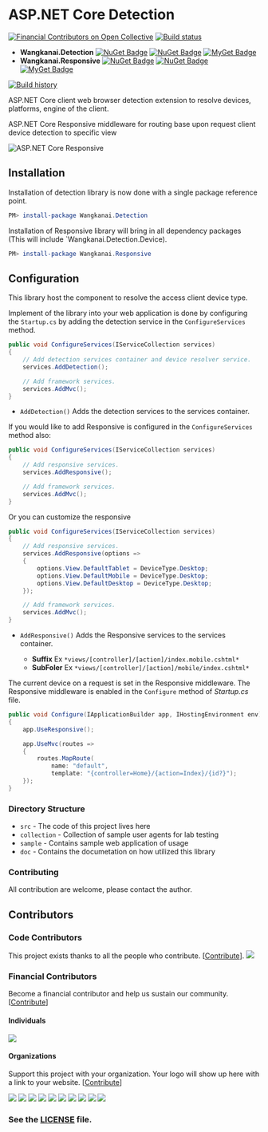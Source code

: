 # ASP.NET Core Detection


[![Financial Contributors on Open Collective](https://opencollective.com/wangkanai/all/badge.svg?label=financial+contributors)](https://opencollective.com/wangkanai)
[![Build status](https://ci.appveyor.com/api/projects/status/033qv4nqv8g4altq?svg=true&retina=true)](https://ci.appveyor.com/project/wangkanai/detection)

- **Wangkanai.Detection**
  [![NuGet Badge](https://buildstats.info/nuget/wangkanai.detection)](https://www.nuget.org/packages/wangkanai.detection)
  [![NuGet Badge](https://buildstats.info/nuget/wangkanai.detection?includePreReleases=true)](https://www.nuget.org/packages/wangkanai.detection)
  [![MyGet Badge](https://buildstats.info/myget/wangkanai/Wangkanai.detection)](https://www.myget.org/feed/wangkanai/package/nuget/Wangkanai.detection)
- **Wangkanai.Responsive**
  [![NuGet Badge](https://buildstats.info/nuget/wangkanai.Responsive)](https://www.nuget.org/packages/wangkanai.detection)
  [![NuGet Badge](https://buildstats.info/nuget/wangkanai.Responsive?includePreReleases=true)](https://www.nuget.org/packages/wangkanai.Responsive)
  [![MyGet Badge](https://buildstats.info/myget/wangkanai/Wangkanai.Responsive)](https://www.myget.org/feed/wangkanai/package/nuget/Wangkanai.Responsive)

[![Build history](https://buildstats.info/appveyor/chart/wangkanai/detection)](https://ci.appveyor.com/project/wangkanai/detection/history)

ASP.NET Core client web browser detection extension to resolve devices, platforms, engine of the client.

ASP.NET Core Responsive middleware for routing base upon request client device detection to specific view


![ASP.NET Core Responsive](https://raw.githubusercontent.com/wangkanai/Detection/dev/asset/aspnet-core-detection-2.svg?sanitize=true)


## Installation

Installation of detection library is now done with a single package reference point.

```powershell
PM> install-package Wangkanai.Detection
```

Installation of Responsive library will bring in all dependency packages (This will include `Wangkanai.Detection.Device).

```powershell
PM> install-package Wangkanai.Responsive
```

## Configuration

This library host the component to resolve the access client device type.

Implement of the library into your web application is done by configuring the `Startup.cs` by adding the detection service in the `ConfigureServices` method.

```csharp
public void ConfigureServices(IServiceCollection services)
{
	// Add detection services container and device resolver service.
    services.AddDetection();

    // Add framework services.
    services.AddMvc();
}
```

* `AddDetection()` Adds the detection services to the services container.

If you would like to add Responsive is configured in the `ConfigureServices` method also:

```csharp
public void ConfigureServices(IServiceCollection services)
{
    // Add responsive services.
    services.AddResponsive();

    // Add framework services.
    services.AddMvc();  
}
```

Or you can customize the responsive

```csharp
public void ConfigureServices(IServiceCollection services)
{
    // Add responsive services.
    services.AddResponsive(options =>
    {
        options.View.DefaultTablet = DeviceType.Desktop;
        options.View.DefaultMobile = DeviceType.Desktop;
        options.View.DefaultDesktop = DeviceType.Desktop;
    });

    // Add framework services.
    services.AddMvc();  
}
```

* `AddResponsive()` Adds the Responsive services to the services container.

  * **Suffix** Ex `*views/[controller]/[action]/index.mobile.cshtml*`
  * **SubFoler** Ex `*views/[controller]/[action]/mobile/index.cshtml*`

The current device on a request is set in the Responsive middleware. The Responsive middleware is enabled in the `Configure` method of *Startup.cs* file.

```csharp
public void Configure(IApplicationBuilder app, IHostingEnvironment env)
{
    app.UseResponsive();

    app.UseMvc(routes =>
    {
        routes.MapRoute(
            name: "default",
            template: "{controller=Home}/{action=Index}/{id?}");
    });
}
```

### Directory Structure
* `src` - The code of this project lives here
* `collection` - Collection of sample user agents for lab testing
* `sample` - Contains sample web application of usage
* `doc` - Contains the documetation on how utilized this library

### Contributing

All contribution are welcome, please contact the author.

## Contributors

### Code Contributors

This project exists thanks to all the people who contribute. [[Contribute](CONTRIBUTING.md)].
<a href="https://github.com/wangkanai/Detection/graphs/contributors"><img src="https://opencollective.com/wangkanai/contributors.svg?width=890&button=false" /></a>

### Financial Contributors

Become a financial contributor and help us sustain our community. [[Contribute](https://opencollective.com/wangkanai/contribute)]

#### Individuals

<a href="https://opencollective.com/wangkanai"><img src="https://opencollective.com/wangkanai/individuals.svg?width=890"></a>

#### Organizations

Support this project with your organization. Your logo will show up here with a link to your website. [[Contribute](https://opencollective.com/wangkanai/contribute)]

<a href="https://opencollective.com/wangkanai/organization/0/website"><img src="https://opencollective.com/wangkanai/organization/0/avatar.svg"></a>
<a href="https://opencollective.com/wangkanai/organization/1/website"><img src="https://opencollective.com/wangkanai/organization/1/avatar.svg"></a>
<a href="https://opencollective.com/wangkanai/organization/2/website"><img src="https://opencollective.com/wangkanai/organization/2/avatar.svg"></a>
<a href="https://opencollective.com/wangkanai/organization/3/website"><img src="https://opencollective.com/wangkanai/organization/3/avatar.svg"></a>
<a href="https://opencollective.com/wangkanai/organization/4/website"><img src="https://opencollective.com/wangkanai/organization/4/avatar.svg"></a>
<a href="https://opencollective.com/wangkanai/organization/5/website"><img src="https://opencollective.com/wangkanai/organization/5/avatar.svg"></a>
<a href="https://opencollective.com/wangkanai/organization/6/website"><img src="https://opencollective.com/wangkanai/organization/6/avatar.svg"></a>
<a href="https://opencollective.com/wangkanai/organization/7/website"><img src="https://opencollective.com/wangkanai/organization/7/avatar.svg"></a>
<a href="https://opencollective.com/wangkanai/organization/8/website"><img src="https://opencollective.com/wangkanai/organization/8/avatar.svg"></a>
<a href="https://opencollective.com/wangkanai/organization/9/website"><img src="https://opencollective.com/wangkanai/organization/9/avatar.svg"></a>

### See the [LICENSE](https://github.com/wangkanai/Browser/blob/master/LICENSE) file.
